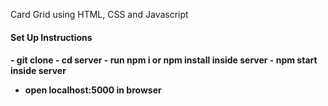 Card Grid using HTML, CSS and Javascript

<h4>Set Up Instructions<h4/>
- git clone
- cd server
- run npm i or npm install inside server
- npm start inside server

- open localhost:5000 in browser
